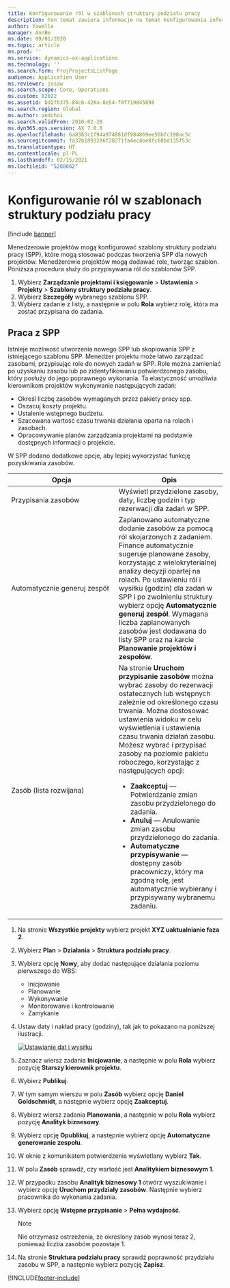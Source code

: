 ```yaml
---
title: Konfigurowanie ról w szablonach struktury podziału pracy
description: Ten temat zawiera informacje na temat konfigurowania informacji o rolach w szablonach struktury podziału pracy.
author: Yowelle
manager: AnnBe
ms.date: 09/01/2020
ms.topic: article
ms.prod: ''
ms.service: dynamics-ax-applications
ms.technology: ''
ms.search.form: ProjProjectsListPage
audience: Application User
ms.reviewer: josaw
ms.search.scope: Core, Operations
ms.custom: 82022
ms.assetid: bd2fb375-84c6-428a-8e54-f0f719045898
ms.search.region: Global
ms.author: andchoi
ms.search.validFrom: 2016-02-28
ms.dyn365.ops.version: AX 7.0.0
ms.openlocfilehash: 6a8363c1f94a974881df984869ee56bfc198ac5c
ms.sourcegitcommit: fa32b1893286f20271fa4ec4be8fc68bd135f53c
ms.translationtype: HT
ms.contentlocale: pl-PL
ms.lasthandoff: 02/15/2021
ms.locfileid: "5288662"
---
```

# <a name="set-up-roles-on-work-breakdown-structure-templates"></a>Konfigurowanie ról w szablonach struktury podziału pracy

[!include [banner](../includes/banner.md)]

Menedżerowie projektów mogą konfigurować szablony struktury podziału pracy (SPP), które mogą stosować podczas tworzenia SPP dla nowych projektów. Menedżerowie projektów mogą dodawać role, tworząc szablon. Poniższa procedura służy do przypisywania ról do szablonów SPP.

1. Wybierz **Zarządzanie projektami i księgowanie** > **Ustawienia** > **Projekty** > **Szablony struktury podziału pracy**.
2. Wybierz **Szczegóły** wybranego szablonu SPP.
3. Wybierz zadanie z listy, a następnie w polu **Rola** wybierz rolę, która ma zostać przypisana do zadania.

## <a name="work-with-a-wbs"></a>Praca z SPP

Istnieje możliwość utworzenia nowego SPP lub skopiowania SPP z istniejącego szablonu SPP. Menedżer projektu może łatwo zarządzać zasobami, przypisując role do nowych zadań w SPP. Role można zamieniać po uzyskaniu zasobu lub po zidentyfikowaniu potwierdzonego zasobu, który posłuży do jego poprawnego wykonania. Ta elastyczność umożliwia kierownikom projektów wykonywanie następujących zadań:

- Określ liczbę zasobów wymaganych przez pakiety pracy spp.
- Oszacuj koszty projektu.
- Ustalenie wstępnego budżetu.
- Szacowana wartość czasu trwania działania oparta na rolach i zasobach.
- Opracowywanie planów zarządzania projektami na podstawie dostępnych informacji o projekcie.

W SPP dodano dodatkowe opcje, aby lepiej wykorzystać funkcję pozyskiwania zasobów.

<table>
<colgroup>
<col width="50%" />
<col width="50%" />
</colgroup>
<thead>
<tr class="header">
<th>Opcja</th>
<th>Opis</th>
</tr>
</thead>
<tbody>
<tr class="odd">
<td>Przypisania zasobów</td>
<td>Wyświetl przydzielone zasoby, daty, liczbę godzin i typ rezerwacji dla zadań w SPP.</td>
</tr>
<tr class="even">
<td>Automatycznie generuj zespół</td>
<td>Zaplanowano automatyczne dodanie zasobów za pomocą ról skojarzonych z zadaniem. Finance automatycznie sugeruje planowane zasoby, korzystając z wielokryterialnej analizy decyzji opartej na rolach. Po ustawieniu ról i wysiłku (godzin) dla zadań w SPP i po zwolnieniu struktury wybierz opcję <strong>Automatycznie generuj zespół</strong>. Wymagana liczba zaplanowanych zasobów jest dodawana do listy SPP oraz na karcie <strong>Planowanie projektów i zespołów</strong>.</td>
</tr>
<tr class="odd">
<td>Zasób (lista rozwijana)</td>
<td>Na stronie <strong>Uruchom przypisanie zasobów</strong> można wybrać zasoby do rezerwacji ostatecznych lub wstępnych zależnie od określonego czasu trwania. Można dostosować ustawienia widoku w celu wyświetlenia i ustawienia czasu trwania działań zasobu. Możesz wybrać i przypisać zasoby na poziomie pakietu roboczego, korzystając z następujących opcji:
<ul>
<li><strong>Zaakceptuj</strong> — Potwierdzanie zmian zasobu przydzielonego do zadania.</li>
<li><strong>Anuluj</strong> — Anulowanie zmian zasobu przydzielonego do zadania.</li>
<li><strong>Automatyczne przypisywanie</strong> — dostępny zasób pracowniczy, który ma zgodną rolę, jest automatycznie wybierany i przypisywany wybranemu zadaniu.</li>
</ul></td>
</tr>
</tbody>
</table>

1. Na stronie **Wszystkie projekty** wybierz projekt **XYZ uaktualnianie faza 2**.
2. Wybierz **Plan** > **Działania** > **Struktura podziału pracy**.
3. Wybierz opcję **Nowy**, aby dodać następujące działania poziomu pierwszego do WBS:

    - Inicjowanie
    - Planowanie
    - Wykonywanie
    - Monitorowanie i kontrolowanie
    - Zamykanie

4. Ustaw daty i nakład pracy (godziny), tak jak to pokazano na poniższej ilustracji.

    [![Ustawianie dat i wysiłku](./media/projectresourcing10.jpg)](./media/projectresourcing10.jpg)

5. Zaznacz wiersz zadania **Inicjowanie**, a następnie w polu **Rola** wybierz pozycję **Starszy kierownik projektu**.
6. Wybierz **Publikuj**.
7. W tym samym wierszu w polu **Zasób** wybierz opcję **Daniel Goldschmidt**, a następnie wybierz opcję **Zaakceptuj**.
8. Wybierz wiersz zadania **Planowania**, a następnie w polu **Rola** wybierz pozycję **Analityk biznesowy**.
9. Wybierz opcję **Opublikuj**, a następnie wybierz opcję **Automatyczne generowanie zespołu**.
10. W oknie z komunikatem potwierdzenia wyświetlany wybierz **Tak**.
11. W polu **Zasób** sprawdź, czy wartość jest **Analitykiem biznesowym 1**.
12. W przypadku zasobu **Analityk biznesowy 1** otwórz wyszukiwanie i wybierz opcję **Uruchom przydziały zasobów**. Następnie wybierz pracownika do wykonania zadania.
13. Wybierz opcję **Wstępne przypisanie** &gt; **Pełna wydajność**.

    > [!NOTE] 
    > Nie otrzymasz ostrzeżenia, że określony zasób wynosi teraz 2, ponieważ liczba zasobów pozostaje 1.

14. Na stronie **Struktura podziału pracy** sprawdź poprawność przydziału zasobu w SPP, a następnie wybierz pozycję **Zapisz**.


[!INCLUDE[footer-include](../includes/footer-banner.md)]